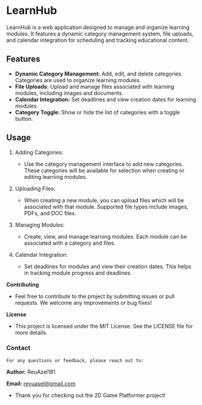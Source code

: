 # LearnHub
LearnHub is a web application designed to manage and organize learning modules. It features a dynamic category management system, file uploads, and calendar integration for scheduling and tracking educational content.

## Features
  - **Dynamic Category Management:** Add, edit, and delete categories. Categories are used to organize learning modules.
 - **File Uploads:** Upload and manage files associated with learning modules, including images and documents.
 - **Calendar Integration:** Set deadlines and view creation dates for learning modules.
 - **Category Toggle:** Show or hide the list of categories with a toggle button.

## Usage
1. Adding Categories:
    - Use the category management interface to add new categories. These categories will be available for selection when creating or editing learning modules.

2. Uploading Files:
    - When creating a new module, you can upload files which will be associated with that module. Supported file types include images, PDFs, and DOC files.

3. Managing Modules:
    - Create, view, and manage learning modules. Each module can be associated with a category and files.

4. Calendar Integration:
    - Set deadlines for modules and view their creation dates. This helps in tracking module progress and deadlines.

**Contributing**
  - Feel free to contribute to the project by submitting issues or pull requests. We welcome any improvements or bug fixes!

**License**
  - This project is licensed under the MIT License. See the LICENSE file for more details.

### Contact
    For any questions or feedback, please reach out to:

**Author:** ReuAzel181

**Email:** reyuasel@gmail.com 

- Thank you for checking out the 2D Game Platformer project!
